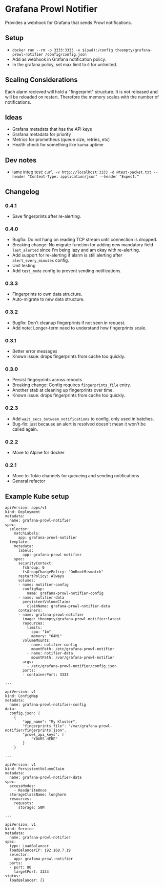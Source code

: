 # Grafana Prowl Notifier

Provides a webhook for Grafana that sends Prowl notifications.

## Setup
* `docker run --rm -p 3333:3333 -v $(pwd):/config theempty/grafana-prowl-notifier /config/config.json`
* Add as webhook in Grafana notification policy.
* In the grafana policy, set max limit to `0` for unlimited.

## Scaling Considerations
Each alarm recieved will hold a "fingerprint" structure.
It is not released and will be reloaded on restart.
Therefore the memory scales with the number of notifications.

## Ideas
* Grafana metadata that has the API keys
* Grafana metadata for priority
* Metrics for prometheus (queue size, retries, etc)
* Health check for something like kuma uptime

## Dev notes
* lame integ test: `curl -v http://localhost:3333 -d @test-packet.txt --header "Content-Type: application/json" --header "Expect:"`

## Changelog

### 0.4.1
* Save fingerprints after re-alerting.

### 0.4.0
* Bugfix: Do not hang on reading TCP stream until connection is dropped.
* Breaking change: No migrate function for adding new mandatory field `last_alerted` since I'm being lazy and am okay with re-alerting.
* Add support for re-alerting if alarm is still alerting after `alert_every_minutes` config.
* Unit testing
* Add `test_mode` config to prevent sending notifications.

### 0.3.3
* Fingerprints to own data structure.
* Auto-migrate to new data structure.

### 0.3.2
* Bugfix: Don't cleanup fingerprints if not seen in request.
* Add note: Longer-term need to understand how fingerprints scale.

### 0.3.1
* Better error messages
* Known issue: drops fingerprints from cache too quickly.

### 0.3.0
* Persist fingerprints across reboots
* Breaking change: Config requires `fingerprints_file` entry.
* Another stab at cleaning up fingerprints over time.
* Known issue: drops fingerprints from cache too quickly.

### 0.2.3
* Add `wait_secs_between_notifications` to config, only used in batches.
* Bug-fix: just because an alert is resolved doesn't mean it won't be called again.

### 0.2.2
* Move to Alpine for docker

### 0.2.1
* Move to Tokio channels for queueing and sending notifications
* General refactor

## Example Kube setup
```
apiVersion: apps/v1
kind: Deployment
metadata:
  name: grafana-prowl-notifier
spec:
  selector:
    matchLabels:
      app: grafana-prowl-notifier
  template:
    metadata:
      labels:
        app: grafana-prowl-notifier
    spec:
      securityContext:
        fsGroup: 0
        fsGroupChangePolicy: "OnRootMismatch"
      restartPolicy: Always
      volumes:
      - name: notifier-config
        configMap:
          name: grafana-prowl-notifier-config
      - name: notifier-data
        persistentVolumeClaim:
          claimName: grafana-prowl-notifier-data
      containers:
      - name: grafana-prowl-notifier
        image: theempty/grafana-prowl-notifier:latest
        resources:
          limits:
            cpu: "1m"
            memory: "64Mi"
        volumeMounts:
          - name: notifier-config
            mountPath: /etc/grafana-prowl-notifier
          - name: notifier-data
            mountPath: /var/grafana-prowl-notifier
        args:
          - /etc/grafana-prowl-notifier/config.json
        ports:
        - containerPort: 3333

---

apiVersion: v1
kind: ConfigMap
metadata:
  name: grafana-prowl-notifier-config
data:
  config.json: |
    {
        "app_name": "My Kluster",
        "fingerprints_file": "/var/grafana-prowl-notifier/fingerprints.json",
        "prowl_api_keys": [
            "YOURS HERE"
        ]
    }

---

apiVersion: v1
kind: PersistentVolumeClaim
metadata:
  name: grafana-prowl-notifier-data
spec:
  accessModes:
    - ReadWriteOnce
  storageClassName: longhorn
  resources:
    requests:
      storage: 50M

---

apiVersion: v1
kind: Service
metadata:
  name: grafana-prowl-notifier
spec:
  type: LoadBalancer
  loadBalancerIP: 192.168.7.19
  selector:
    app: grafana-prowl-notifier
  ports:
  - port: 80
    targetPort: 3333
status:
  loadBalancer: {}
```